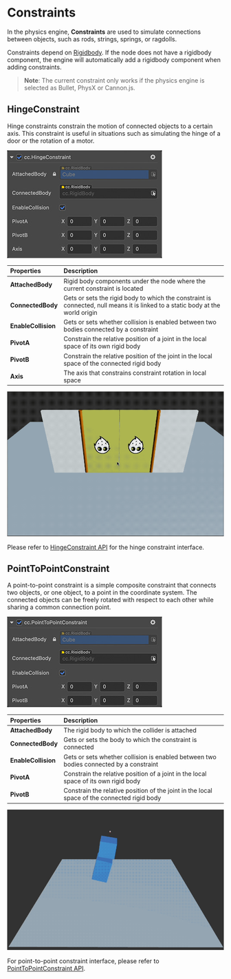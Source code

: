 # Constraints

In the physics engine, **Constraints** are used to simulate connections between objects, such as rods, strings, springs, or ragdolls.

Constraints depend on [Rigidbody](physics-rigidbody.md). If the node does not have a rigidbody component, the engine will automatically add a rigidbody component when adding constraints.

> **Note**: The current constraint only works if the physics engine is selected as Bullet, PhysX or Cannon.js.

## HingeConstraint

Hinge constraints constrain the motion of connected objects to a certain axis. This constraint is useful in situations such as simulating the hinge of a door or the rotation of a motor.

![HingeConstraint](img/hinge-constraint.jpg)

| Properties | Description |
| :---|:--- |
| **AttachedBody** | Rigid body components under the node where the current constraint is located |
| **ConnectedBody** | Gets or sets the rigid body to which the constraint is connected, null means it is linked to a static body at the world origin |
| **EnableCollision** | Gets or sets whether collision is enabled between two bodies connected by a constraint |
| **PivotA** | Constrain the relative position of a joint in the local space of its own rigid body |
| **PivotB** | Constrain the relative position of the joint in the local space of the connected rigid body |
| **Axis** | The axis that constrains constraint rotation in local space |

![physics-hinge](img/physics-hinge.gif)

Please refer to [HingeConstraint API](%__APIDOC__%/en/class/physics.HingeConstraint) for the hinge constraint interface.

## PointToPointConstraint

A point-to-point constraint is a simple composite constraint that connects two objects, or one object, to a point in the coordinate system. The connected objects can be freely rotated with respect to each other while sharing a common connection point.

![point-to-point constraint](img/pointtopoint-constraint.jpg)

| Properties | Description |
| :---|:--- |
| **AttachedBody** | The rigid body to which the collider is attached |
| **ConnectedBody** | Gets or sets the body to which the constraint is connected |
| **EnableCollision** | Gets or sets whether collision is enabled between two bodies connected by a constraint |
| **PivotA** | Constrain the relative position of a joint in the local space of its own rigid body |
| **PivotB** | Constrain the relative position of the joint in the local space of the connected rigid body |

![physics-p2p](img/physics-p2p.gif)

For point-to-point constraint interface, please refer to [PointToPointConstraint API](%__APIDOC__%/en/class/physics.PointToPointConstraint).
